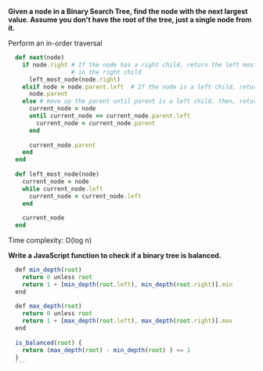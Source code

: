 **Given a node in a Binary Search Tree, find the node with the next largest value. Assume you don't have the root of the tree, just a single node from it.**

Perform an in-order traversal

  ```ruby
    def next(node)
      if node.right # If the node has a right child, return the left most node 
                    # in the right child
        left_most_node(node.right)
      elsif node = node.parent.left  # If the node is a left child, return the parent
        node.parent
      else # move up the parent until parent is a left child. then, return parent's parent
        current_node = node
        until current_node == current_node.parent.left
          current_node = current_node.parent
        end
    
        current_node.parent
      end
    end
    
    def left_most_node(node)
      current_node = node
      while current_node.left
        current_node = current_node.left
      end
    
      current_node
    end
  ```

Time complexity: O(log n)


**Write a JavaScript function to check if a binary tree is balanced.**

  ```js
    def min_depth(root)
      return 0 unless root
      return 1 + [min_depth(root.left), min_depth(root.right)].min
    end
    
    def max_depth(root)
      return 0 unless root
      return 1 + [max_depth(root.left), max_depth(root.right)].max
    end
    
    is_balanced(root) {
      return (max_depth(root) - min_depth(root) ) <= 1
    }
    ```


